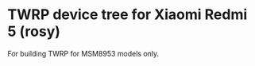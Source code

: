 TWRP device tree for Xiaomi Redmi 5 (rosy)
========================================================

For building TWRP for MSM8953 models only.

